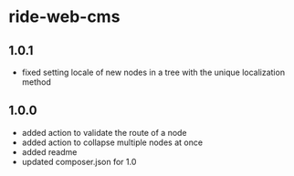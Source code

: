 # ride-web-cms

## 1.0.1
- fixed setting locale of new nodes in a tree with the unique localization method

## 1.0.0
- added action to validate the route of a node
- added action to collapse multiple nodes at once
- added readme
- updated composer.json for 1.0
